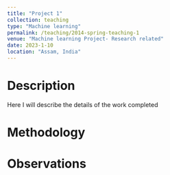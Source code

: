 ```yaml
---
title: "Project 1"
collection: teaching
type: "Machine learning"
permalink: /teaching/2014-spring-teaching-1
venue: "Machine learning Project- Research related"
date: 2023-1-10
location: "Assam, India"
---
```


Description
======
Here I will describe the details of the work completed


Methodology
======

Observations
======

